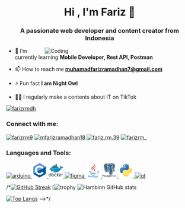 <h1 align="center">Hi , I'm Fariz 👋</h1.>
<h3 align="center">A passionate web developer and content creator from Indonesia</h3>
<img align="right" alt="Coding" width="400" src=https://camo.githubusercontent.com/a4c584bce1c41271485d28f92aaf9f581b3c88b68ca723b6edfd58b4ba988c2b/68747470733a2f2f63646e2e6472696262626c652e636f6d2f75736572732f313138373833362f73637265656e73686f74732f363533393432392f70726f6772616d65722e676966>

- 🌱 I’m currently learning **Mobile Developer, Rest API, Postman**

- 📫 How to reach me **muhamadfarizramadhan7@gmail.com**

- ⚡ Fun fact **I am Night Owl**

- 👨‍💻 I regularly make a contents about IT on TikTok
<p align="left"> <a href="https://tiktok.com/@farizrmdh" target="blank"><img src="https://img.shields.io/twitter/follow/farizrmofficial?logo=tiktok&style=for-the-badge" alt="farizrmdh" /></a> </p>

<h3 align="left">Connect with me:</h3>
<p align="left">
<a href="https://twitter.com/farizrm9" target="blank"><img align="center" src="https://raw.githubusercontent.com/rahuldkjain/github-profile-readme-generator/master/src/images/icons/Social/twitter.svg" alt="farizrm9" height="30" width="40" /></a>
<a href="https://linkedin.com/in/mfarizramadhan18" target="blank"><img align="center" src="https://raw.githubusercontent.com/rahuldkjain/github-profile-readme-generator/master/src/images/icons/Social/linked-in-alt.svg" alt="mfarizramadhan18" height="30" width="40" /></a>
<a href="https://fb.com/fariz.rm.39" target="blank"><img align="center" src="https://raw.githubusercontent.com/rahuldkjain/github-profile-readme-generator/master/src/images/icons/Social/facebook.svg" alt="fariz.rm.39" height="30" width="40" /></a>
<a href="https://instagram.com/farizrm_" target="blank"><img align="center" src="https://raw.githubusercontent.com/rahuldkjain/github-profile-readme-generator/master/src/images/icons/Social/instagram.svg" alt="farizrm_" height="30" width="40" /></a>
</p>

<h3 align="left">Languages and Tools:</h3>
<p align="left"> <a href="https://www.arduino.cc/" target="_blank" rel="noreferrer"> <img src="https://cdn.worldvectorlogo.com/logos/arduino-1.svg" alt="arduino" width="40" height="40"/> </a> <a href="https://www.cprogramming.com/" target="_blank" rel="noreferrer"> <img src="https://raw.githubusercontent.com/devicons/devicon/master/icons/c/c-original.svg" alt="c" width="40" height="40"/> </a> <a href="https://www.docker.com/" target="_blank" rel="noreferrer"> <img src="https://raw.githubusercontent.com/devicons/devicon/master/icons/docker/docker-original-wordmark.svg" alt="docker" width="40" height="40"/> </a> <a href="https://www.figma.com/" target="_blank" rel="noreferrer"> <img src="https://www.vectorlogo.zone/logos/figma/figma-icon.svg" alt="figma" width="40" height="40"/> </a> <a href="https://www.java.com" target="_blank" rel="noreferrer"> <img src="https://raw.githubusercontent.com/devicons/devicon/master/icons/java/java-original.svg" alt="java" width="40" height="40"/> </a> <a href="https://www.postgresql.org" target="_blank" rel="noreferrer"> <img src="https://raw.githubusercontent.com/devicons/devicon/master/icons/postgresql/postgresql-original-wordmark.svg" alt="postgresql" width="40" height="40"/> </a> <a href="https://www.python.org" target="_blank" rel="noreferrer"> <img src="https://raw.githubusercontent.com/devicons/devicon/master/icons/python/python-original.svg" alt="python" width="40" height="40"/> </a> <a href="https://www.qt.io/" target="_blank" rel="noreferrer"> <img src="https://upload.wikimedia.org/wikipedia/commons/0/0b/Qt_logo_2016.svg" alt="qt" width="40" height="40"/> </a> </p>

/*[![GitHub Streak](https://streak-stats.demolab.com?user=farizebra&theme=dark)](https://git.io/streak-stats)
[![trophy](https://github-profile-trophy.vercel.app/?username=farizebra&theme=onedark)
![Hambinn GitHub stats](https://github-readme-stats.vercel.app/api?username=farizebra&show_icons=true&theme=radical)

[![Top Langs](https://github-readme-stats.vercel.app/api/top-langs/?username=farizebra&layout=compact&theme=vision-friendly-dark)](https://github.com/anuraghazra/github-readme-stats)
-->*/

